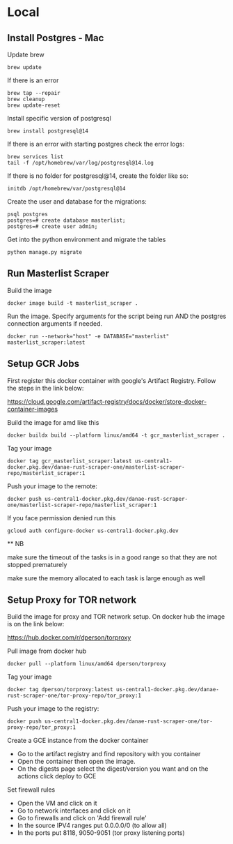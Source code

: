 # Local

## Install Postgres - Mac

Update brew

```
brew update
```

If there is an error

```
brew tap --repair
brew cleanup
brew update-reset
```

Install specific version of postgresql

```
brew install postgresql@14
```

If there is an error with starting postgres check the error logs:

```
brew services list
tail -f /opt/homebrew/var/log/postgresql@14.log
```

If there is no folder for postgresql@14, create the folder like so:

```
initdb /opt/homebrew/var/postgresql@14
```

Create the user and database for the migrations:

```
psql postgres
postgres=# create database masterlist;
postgres=# create user admin;
```

Get into the python environment and migrate the tables

```
python manage.py migrate
```

## Run Masterlist Scraper

Build the image

```
docker image build -t masterlist_scraper .
```

Run the image. Specify arguments for the script being run AND the postgres connection arguments if needed.

```
docker run --network="host" -e DATABASE="masterlist" masterlist_scraper:latest
```

## Setup GCR Jobs

First register this docker container with google's Artifact Registry. Follow the steps in the link below:

https://cloud.google.com/artifact-registry/docs/docker/store-docker-container-images

Build the image for amd like this

```
docker buildx build --platform linux/amd64 -t gcr_masterlist_scraper .
```

Tag your image

```
docker tag gcr_masterlist_scraper:latest us-central1-docker.pkg.dev/danae-rust-scraper-one/masterlist-scraper-repo/masterlist_scraper:1
```

Push your image to the remote:

```
docker push us-central1-docker.pkg.dev/danae-rust-scraper-one/masterlist-scraper-repo/masterlist_scraper:1
```

If you face permission denied run this

```
gcloud auth configure-docker us-central1-docker.pkg.dev
```

\*\* NB

make sure the timeout of the tasks is in a good range so that they are not stopped prematurely

make sure the memory allocated to each task is large enough as well

## Setup Proxy for TOR network

Build the image for proxy and TOR network setup. On docker hub the image is on the link below:

https://hub.docker.com/r/dperson/torproxy

Pull image from docker hub

```
docker pull --platform linux/amd64 dperson/torproxy
```

Tag your image

```
docker tag dperson/torproxy:latest us-central1-docker.pkg.dev/danae-rust-scraper-one/tor-proxy-repo/tor_proxy:1
```

Push your image to the registry:

```
docker push us-central1-docker.pkg.dev/danae-rust-scraper-one/tor-proxy-repo/tor_proxy:1
```

Create a GCE instance from the docker container

- Go to the artifact registry and find repository with you container
- Open the container then open the image.
- On the digests page select the digest/version you want and on the actions click deploy to GCE

Set firewall rules

- Open the VM and click on it
- Go to network interfaces and click on it
- Go to firewalls and click on 'Add firewall rule'
- In the source IPV4 ranges put 0.0.0.0/0 (to allow all)
- In the ports put 8118, 9050-9051 (tor proxy listening ports)
